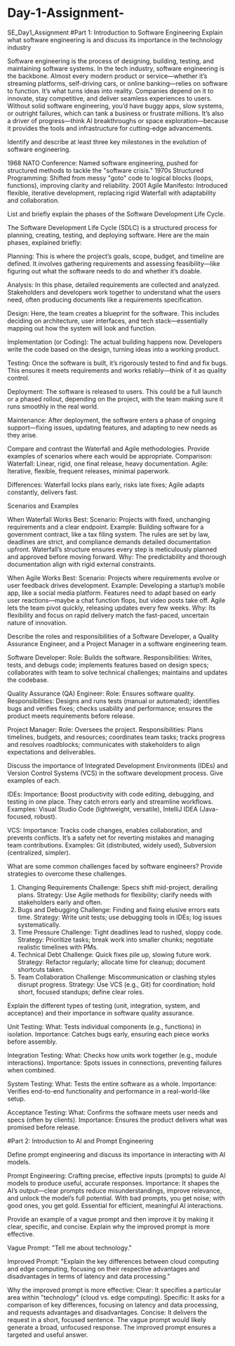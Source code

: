 # Day-1-Assignment-
SE_Day1_Assignment
#Part 1: Introduction to Software Engineering
Explain what software engineering is and discuss its importance in the technology industry

Software engineering is the process of designing, building, testing, and maintaining software systems.
In the tech industry, software engineering is the backbone. Almost every modern product or service—whether it’s streaming platforms,
self-driving cars, or online banking—relies on software to function. 
It’s what turns ideas into reality. Companies depend on it to innovate, stay competitive, and deliver seamless experiences to users. 
Without solid software engineering, you’d have buggy apps, slow systems, or outright failures, which can tank a business or frustrate millions. 
It’s also a driver of progress—think AI breakthroughs or space exploration—because it provides the tools and infrastructure for cutting-edge advancements.

Identify and describe at least three key milestones in the evolution of software engineering.

1968 NATO Conference: Named software engineering, pushed for structured methods to tackle the "software crisis."
1970s Structured Programming: Shifted from messy "goto" code to logical blocks (loops, functions), improving clarity and reliability.
2001 Agile Manifesto: Introduced flexible, iterative development, replacing rigid Waterfall with adaptability and collaboration.

List and briefly explain the phases of the Software Development Life Cycle.

The Software Development Life Cycle (SDLC) is a structured process for planning, creating, testing, and deploying software. Here are the main phases, explained briefly:

Planning: This is where the project’s goals, scope, budget, and timeline are defined. 
It involves gathering requirements and assessing feasibility—like figuring out what the software needs to do and whether it’s doable.

Analysis: In this phase, detailed requirements are collected and analyzed. 
Stakeholders and developers work together to understand what the users need, often producing documents like a requirements specification.

Design: Here, the team creates a blueprint for the software. 
This includes deciding on architecture, user interfaces, and tech stack—essentially mapping out how the system will look and function.

Implementation (or Coding): The actual building happens now. Developers write the code based on the design, turning ideas into a working product.

Testing: Once the software is built, it’s rigorously tested to find and fix bugs. 
This ensures it meets requirements and works reliably—think of it as quality control.

Deployment: The software is released to users. This could be a full launch or a phased rollout, depending on the project,
with the team making sure it runs smoothly in the real world.

Maintenance: After deployment, the software enters a phase of ongoing support—fixing issues, updating features, and adapting to new needs as they arise.

Compare and contrast the Waterfall and Agile methodologies. Provide examples of scenarios where each would be appropriate.
Comparison:
Waterfall: Linear, rigid, one final release, heavy documentation.
Agile: Iterative, flexible, frequent releases, minimal paperwork.

Differences: Waterfall locks plans early, risks late fixes; Agile adapts constantly, delivers fast.

Scenarios and Examples

When Waterfall Works Best:
Scenario: Projects with fixed, unchanging requirements and a clear endpoint.
Example: Building software for a government contract, like a tax filing system. 
The rules are set by law, deadlines are strict, and compliance demands detailed documentation upfront.
Waterfall’s structure ensures every step is meticulously planned and approved before moving forward.
Why: The predictability and thorough documentation align with rigid external constraints.

When Agile Works Best:
Scenario: Projects where requirements evolve or user feedback drives development.
Example: Developing a startup’s mobile app, like a social media platform. 
Features need to adapt based on early user reactions—maybe a chat function flops, but video posts take off. 
Agile lets the team pivot quickly, releasing updates every few weeks.
Why: Its flexibility and focus on rapid delivery match the fast-paced, uncertain nature of innovation.

Describe the roles and responsibilities of a Software Developer, a Quality Assurance Engineer, and a Project Manager in a software engineering team.

Software Developer:
Role: Builds the software.
Responsibilities: Writes, tests, and debugs code; implements features based on design specs; 
collaborates with team to solve technical challenges; maintains and updates the codebase.

Quality Assurance (QA) Engineer:
Role: Ensures software quality.
Responsibilities: Designs and runs tests (manual or automated); identifies bugs and verifies fixes;
checks usability and performance; ensures the product meets requirements before release.

Project Manager:
Role: Oversees the project.
Responsibilities: Plans timelines, budgets, and resources; coordinates team tasks;
tracks progress and resolves roadblocks; communicates with stakeholders to align expectations and deliverables.

Discuss the importance of Integrated Development Environments (IDEs) and Version Control Systems (VCS) in the software development process. Give examples of each.

IDEs:
Importance: Boost productivity with code editing, debugging, and testing in one place. They catch errors early and streamline workflows.
Examples: Visual Studio Code (lightweight, versatile), IntelliJ IDEA (Java-focused, robust).

VCS:
Importance: Tracks code changes, enables collaboration, and prevents conflicts. It’s a safety net for reverting mistakes and managing team contributions.
Examples: Git (distributed, widely used), Subversion (centralized, simpler).

What are some common challenges faced by software engineers? Provide strategies to overcome these challenges.

1. Changing Requirements
Challenge: Specs shift mid-project, derailing plans.
Strategy: Use Agile methods for flexibility; clarify needs with stakeholders early and often.
2. Bugs and Debugging
Challenge: Finding and fixing elusive errors eats time.
Strategy: Write unit tests; use debugging tools in IDEs; log issues systematically.
3. Time Pressure
Challenge: Tight deadlines lead to rushed, sloppy code.
Strategy: Prioritize tasks; break work into smaller chunks; negotiate realistic timelines with PMs.
4. Technical Debt
Challenge: Quick fixes pile up, slowing future work.
Strategy: Refactor regularly; allocate time for cleanup; document shortcuts taken.
5. Team Collaboration
Challenge: Miscommunication or clashing styles disrupt progress.
Strategy: Use VCS (e.g., Git) for coordination; hold short, focused standups; define clear roles.

Explain the different types of testing (unit, integration, system, and acceptance) and their importance in software quality assurance.

Unit Testing:
What: Tests individual components (e.g., functions) in isolation.
Importance: Catches bugs early, ensuring each piece works before assembly.

Integration Testing:
What: Checks how units work together (e.g., module interactions).
Importance: Spots issues in connections, preventing failures when combined.

System Testing:
What: Tests the entire software as a whole.
Importance: Verifies end-to-end functionality and performance in a real-world-like setup.

Acceptance Testing:
What: Confirms the software meets user needs and specs (often by clients).
Importance: Ensures the product delivers what was promised before release.

#Part 2: Introduction to AI and Prompt Engineering

Define prompt engineering and discuss its importance in interacting with AI models.

Prompt Engineering: Crafting precise, effective inputs (prompts) to guide AI models to produce useful, accurate responses.
Importance: It shapes the AI’s output—clear prompts reduce misunderstandings, improve relevance, and unlock the model’s full potential. 
With bad prompts, you get noise; with good ones, you get gold. Essential for efficient, meaningful AI interactions.

Provide an example of a vague prompt and then improve it by making it clear, specific, and concise. Explain why the improved prompt is more effective.

Vague Prompt: "Tell me about technology."

Improved Prompt: "Explain the key differences between cloud computing and edge computing,
focusing on their respective advantages and disadvantages in terms of latency and data processing."

Why the improved prompt is more effective:
Clear: It specifies a particular area within "technology" (cloud vs. edge computing).
Specific: It asks for a comparison of key differences, focusing on latency and data processing, and requests advantages and disadvantages.
Concise: It delivers the request in a short, focused sentence.
The vague prompt would likely generate a broad, unfocused response. The improved prompt ensures a targeted and useful answer.
